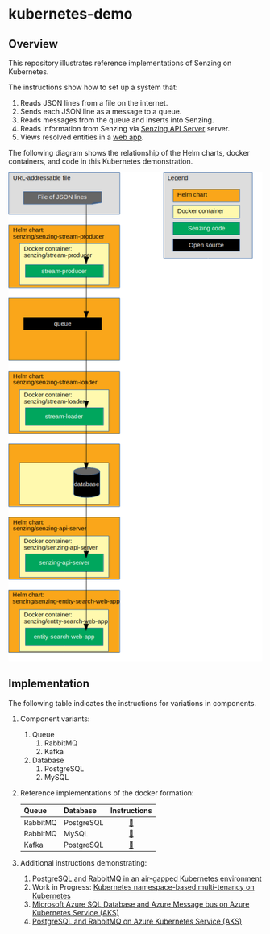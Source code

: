 # kubernetes-demo

## Overview

This repository illustrates reference implementations of Senzing on Kubernetes.

The instructions show how to set up a system that:

1. Reads JSON lines from a file on the internet.
1. Sends each JSON line as a message to a queue.
1. Reads messages from the queue and inserts into Senzing.
1. Reads information from Senzing via [Senzing API Server](https://github.com/Senzing/senzing-api-server) server.
1. Views resolved entities in a [web app](https://github.com/Senzing/entity-search-web-app).

The following diagram shows the relationship of the Helm charts, docker containers, and code in this Kubernetes demonstration.

![Image of architecture](docs/img-architecture/architecture.png)

## Implementation

The following table indicates the instructions for variations in components.

1. Component variants:
    1. Queue
        1. RabbitMQ
        1. Kafka
    1. Database
        1. PostgreSQL
        1. MySQL
1. Reference implementations of the docker formation:

    | Queue             | Database           | Instructions   |
    |-------------------|--------------------|:--------------:|
    | RabbitMQ          | PostgreSQL         | [:page_facing_up:](docs/helm-rabbitmq-postgresql/README.md) |
    | RabbitMQ          | MySQL              | [:page_facing_up:](docs/helm-rabbitmq-mysql/README.md) |
    | Kafka             | PostgreSQL         | [:page_facing_up:](docs/helm-kafka-postgresql/README.md) |

1. Additional instructions demonstrating:
    1. [PostgreSQL and RabbitMQ in an air-gapped Kubernetes environment](docs/helm-rabbitmq-postgresql-airgapped/README.md)
    1. Work in Progress: [Kubernetes namespace-based multi-tenancy on Kubernetes](docs/helm-rabbitmq-postgresql-multi-tenant/README.md)
    1. [Microsoft Azure SQL Database and Azure Message bus on Azure Kubernetes Service (AKS)](docs/azure-helm-message-bus-mssql/README.md)
    1. [PostgreSQL and RabbitMQ on Azure Kubernetes Service (AKS)](docs/azure-helm-rabbitmq-postgresql/README.md)
